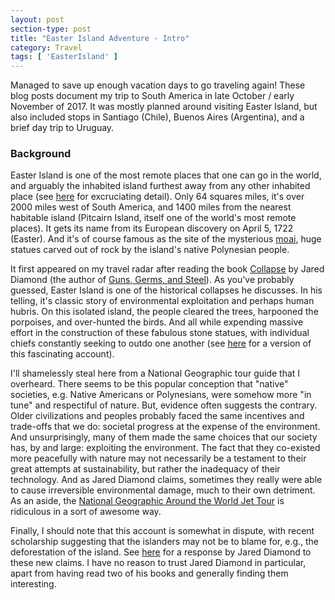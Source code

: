 ```yaml
---
layout: post
section-type: post
title: "Easter Island Adventure - Intro"
category: Travel
tags: [ 'EasterIsland' ]
---
```


Managed to save up enough vacation days to go traveling again! These blog posts document
my trip to South America in late October / early November of 2017.
It was mostly planned around visiting Easter Island, but also included
stops in Santiago (Chile), Buenos Aires (Argentina), and a brief day trip to Uruguay.

### Background

Easter Island is one of the most remote places that one can go in the world, and arguably
the inhabited island furthest away from any other inhabited place
(see [here](https://en.wikipedia.org/wiki/Extreme_points_of_Earth#Remoteness) for excruciating detail).
Only 64 squares miles, it's over 2000 miles west of South America, and 1400 miles from the nearest
habitable island (Pitcairn Island, itself one of the world's most remote places). It gets its name
from its European discovery on April 5, 1722 (Easter). And it's of course
famous as the site of the mysterious [moai](https://en.wikipedia.org/wiki/Moai),
huge statues carved out of rock by the island's native Polynesian people. 

It first appeared on my travel radar after reading the book
[Collapse](https://www.goodreads.com/book/show/475.Collapse)
by Jared Diamond (the author of [Guns, Germs, and Steel](https://www.goodreads.com/book/show/1842.Guns_Germs_and_Steel)).
As you've probably guessed, Easter Island is one of the historical collapses he discusses.
In his telling, it's classic story of environmental exploitation and perhaps human hubris.
On this isolated island, the people cleared the trees, harpooned
the porpoises, and over-hunted the birds. And all while expending
massive effort in the construction of these fabulous stone statues, with individual chiefs constantly seeking
to outdo one another (see [here](http://discovermagazine.com/1995/aug/eastersend543) for a version
of this fascinating account).

I'll shamelessly steal here from a National Geographic tour guide that I overheard.
There seems to be this popular conception that "native" societies, e.g.
Native Americans or Polynesians, were somehow more "in tune" and
respectiful of nature. But, evidence often suggests the contrary.
Older civilizations and peoples probably faced the same incentives and trade-offs that we do:
societal progress at the expense of the environment. And unsurprisingly,
many of them made the same choices that our society has, by and large: exploiting the environment. 
The fact that they co-existed more peacefully with nature may not necessarily be a testament to their
great attempts at sustainability, but rather the inadequacy of their technology. And as
Jared Diamond claims, sometimes they really were able to cause irreversible environmental
damage, much to their own detriment.
As an aside, the
[National Geographic Around the World Jet Tour](http://www.nationalgeographicexpeditions.com/expeditions/around-the-world-jet-tour/detail)
is ridiculous in a sort of awesome way.

Finally, I should note that this account is somewhat in dispute, with recent scholarship
suggesting that the islanders may not be to blame for, e.g., the deforestation of the island.
See [here](http://www.marklynas.org/2011/09/the-myths-of-easter-island-jared-diamond-responds/)
for a response by Jared Diamond to these new claims. I have no reason to trust Jared Diamond
in particular, apart from having read two of his books and generally finding them interesting.
